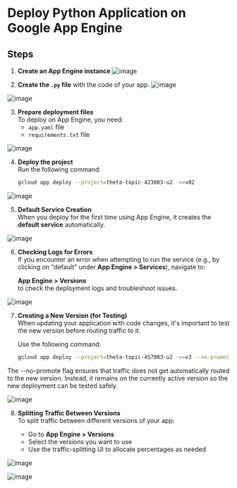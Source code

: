 # Deploy Python Application on Google App Engine

## Steps

1. **Create an App Engine instance**
![image](https://github.com/user-attachments/assets/9965d2e8-d4c8-4a02-9ae4-1c1eb99a2d50)

2. **Create the `.py` file** with the code of your app.
![image](https://github.com/user-attachments/assets/c3f4c4f2-9c1f-4b92-aa41-e75b68e46a82)

![image](https://github.com/user-attachments/assets/6b6c56ba-0ff8-410a-a532-e5ef661720bf)

3. **Prepare deployment files**  
   To deploy on App Engine, you need:
   - `app.yaml` file
   - `requirements.txt` file

![image](https://github.com/user-attachments/assets/1f01a573-552a-4394-b9ea-e12b40fb8c2f)

4. **Deploy the project**  
   Run the following command:
   ```bash
   gcloud app deploy --project=theta-topic-423803-u2 -v=v02
    ```

![image](https://github.com/user-attachments/assets/a4d3c8d2-cf06-4df3-b65a-d28e0418d0da)

5. **Default Service Creation**  
   When you deploy for the first time using App Engine, it creates the **default service** automatically.

![image](https://github.com/user-attachments/assets/6c0139b4-3f75-401d-8b9d-bb6624dcdf0e)

6. **Checking Logs for Errors**  
   If you encounter an error when attempting to run the service (e.g., by clicking on "default" under **App Engine > Services**), navigate to:

   **App Engine > Versions**  
   to check the deployment logs and troubleshoot issues.

![image](https://github.com/user-attachments/assets/ea7be3c8-b168-4dd1-9840-5a207110e69e)

7. **Creating a New Version (for Testing)**  
   When updating your application with code changes, it's important to test the new version before routing traffic to it.

   Use the following command:
   ```bash
   gcloud app deploy --project=theta-topic-457803-u2 -v=v3 --no-promote
    ```

The --no-promote flag ensures that traffic does not get automatically routed to the new version. Instead, it remains on the currently active version so the new deployment can be tested safely.

![image](https://github.com/user-attachments/assets/ee8bbd28-8036-498e-ae98-3176af2869df)

8. **Splitting Traffic Between Versions**  
   To split traffic between different versions of your app:

   - Go to **App Engine > Versions**
   - Select the versions you want to use
   - Use the traffic-splitting UI to allocate percentages as needed

![image](https://github.com/user-attachments/assets/782364ba-1f50-49f3-846e-779980e7afc4)

![image](https://github.com/user-attachments/assets/d049df48-4cf7-49da-8609-e76a0572f8cb)
